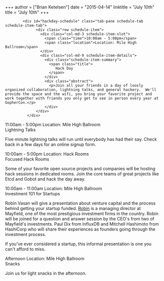 +++
author = ["Brian Ketelsen"]
date = "2015-04-14"
linktitle = "July 10th"
title = "July 10th"
+++


			<div id="hackday-schedule" class="tab-pane schedule-tab schedule-item-tab">
                  <div class="row schedule-item">
                    <div class="col-md-3 schedule-item-slot">
                      <span class="time">10:00am - 5:00pm</span>
                      <span class="location">Location: Mile High Ballroom</span>
                    </div>
                    <div class="col-md-9 schedule-item-details">
                      <div class="schedule-item-summary">
                        <span class="title">
                           Hack Day
                        </span>
                      </div>
                      <div class="abstract">
                        <p>Join all your friends in a day of loosly organized collaboration, lightning talks, and general hackery.  We'll provide the space and the wifi, you bring your favorite project and work together with friends you only get to see in person every year at GopherCon.</p>
                      </div>
				  </div>
			  </div>

<div class="row schedule-item">
                    <div class="col-md-3 schedule-item-slot">
                      <span class="time">11:00am - 5:00pm</span>
                      <span class="location">Location: Mile High Ballroom</span>
                    </div>
                    <div class="col-md-9 schedule-item-details">
                      <div class="schedule-item-summary">
                        <span class="title">
                           Lightning Talks
                        </span>
                      </div>
                      <div class="abstract">
                        <p>Five minute lightning talks will run until everybody has had their say.  Check back in a few days for an online signup form.</p>
                      </div>
				  </div>
			  </div>
			<div id="hackday-schedule" class="tab-pane schedule-tab schedule-item-tab">
                  <div class="row schedule-item">
                    <div class="col-md-3 schedule-item-slot">
                      <span class="time">10:00am - 5:00pm</span>
                      <span class="location">Location: Hack Rooms</span>
                    </div>
                    <div class="col-md-9 schedule-item-details">
                      <div class="schedule-item-summary">
                        <span class="title">
                           Focused Hack Rooms
                        </span>
                      </div>
                      <div class="abstract">
                        <p>Some of your favorite open source projects and companies will be hosting hack sessions in dedicated rooms.  Join the core teams of great projects like Etcd and Gobot and hack the day away.</p>
                      </div>
				  </div>
			  </div>
                  <div class="row schedule-item">
                    <div class="col-md-3 schedule-item-slot">
                      <span class="time">10:00am - 11:00am</span>
                      <span class="location">Location: Mile High Ballroom</span>
                    </div>
                    <div class="col-md-9 schedule-item-details">
                      <div class="schedule-item-summary">
                        <span class="title">
                          	Investment 101 for Startups
                        </span>
                      </div>
                      <div class="abstract">
						  <p>Robin Vasan will give a presentation about venture capital and the process behind getting your startup funded.  <a href="http://www.mayfield.com/team/investment-team/robin-vasan">Robin</a> is a managing director at Mayfield, one of the most prestigious investment firms in the country.  Robin will be joined for a question and answer session by the CEO's from two of Mayfield's investments.  Paul Dix from InfluxDB and Mitchell Hashimoto from HashiCorp who will share their experiences as founders going through the investment process.</p>
						  <p>If you've ever considered a startup, this informal presentation is one you can't afford to miss.</p>
                      </div>
				  </div>
                  </div>
                         <div class="row schedule-item">
                    <div class="col-md-3 schedule-item-slot">
                      <span class="time">Afternoon</span>
                      <span class="location">Location: Mile High Ballroom</span>
                    </div>
                    <div class="col-md-9 schedule-item-details">
                      <div class="schedule-item-summary">
                        <span class="title">
                          	Snacks 
                        </span>
                      </div>
                      <div class="abstract">
                        <p>Join us for light snacks in the afternoon.</p>
                      </div>
				  </div>
</div>
</div>
</div>
